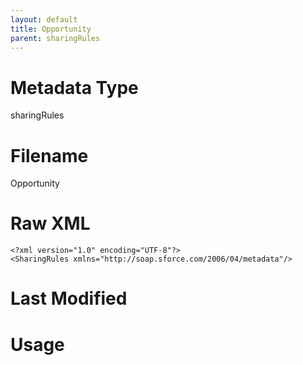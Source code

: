 ```yaml
---
layout: default
title: Opportunity
parent: sharingRules
---
```

# Metadata Type
sharingRules


# Filename 
Opportunity


# Raw XML
```
<?xml version="1.0" encoding="UTF-8"?>
<SharingRules xmlns="http://soap.sforce.com/2006/04/metadata"/>
```


# Last Modified


# Usage
